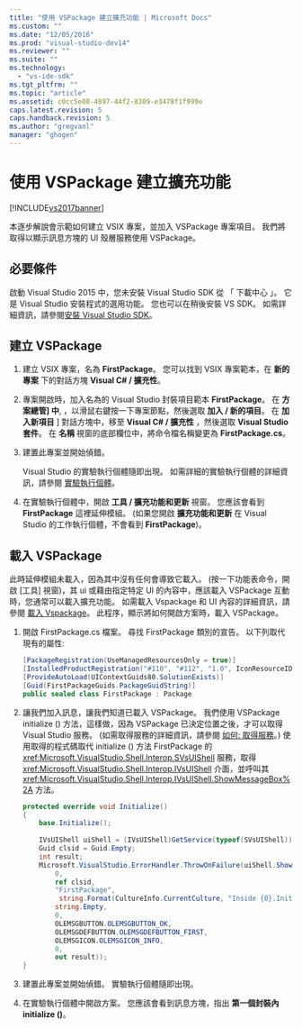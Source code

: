 ```yaml
---
title: "使用 VSPackage 建立擴充功能 | Microsoft Docs"
ms.custom: ""
ms.date: "12/05/2016"
ms.prod: "visual-studio-dev14"
ms.reviewer: ""
ms.suite: ""
ms.technology: 
  - "vs-ide-sdk"
ms.tgt_pltfrm: ""
ms.topic: "article"
ms.assetid: c0cc5e08-4897-44f2-8309-e3478f1f999e
caps.latest.revision: 5
caps.handback.revision: 5
ms.author: "gregvanl"
manager: "ghogen"
---
```

# 使用 VSPackage 建立擴充功能
[!INCLUDE[vs2017banner](../code-quality/includes/vs2017banner.md)]

本逐步解說會示範如何建立 VSIX 專案，並加入 VSPackage 專案項目。 我們將取得以顯示訊息方塊的 UI 殼層服務使用 VSPackage。  
  
## 必要條件  
 啟動 Visual Studio 2015 中，您未安裝 Visual Studio SDK 從 「 下載中心 」。 它是 Visual Studio 安裝程式的選用功能。 您也可以在稍後安裝 VS SDK。 如需詳細資訊，請參閱[安裝 Visual Studio SDK](../extensibility/installing-the-visual-studio-sdk.md)。  
  
## 建立 VSPackage  
  
1.  建立 VSIX 專案，名為 **FirstPackage**。 您可以找到 VSIX 專案範本，在 **新的專案** 下的對話方塊 **Visual C\# \/ 擴充性**。  
  
2.  專案開啟時，加入名為的 Visual Studio 封裝項目範本 **FirstPackage**。 在 **方案總管\] 中**, ，以滑鼠右鍵按一下專案節點，然後選取 **加入 \/ 新的項目**。 在 **加入新項目** \] 對話方塊中，移至 **Visual C\# \/ 擴充性** ，然後選取 **Visual Studio 套件**。 在 **名稱** 視窗的底部欄位中，將命令檔名稱變更為 **FirstPackage.cs**。  
  
3.  建置此專案並開始偵錯。  
  
     Visual Studio 的實驗執行個體隨即出現。 如需詳細的實驗執行個體的詳細資訊，請參閱 [實驗執行個體](../extensibility/the-experimental-instance.md)。  
  
4.  在實驗執行個體中，開啟 **工具 \/ 擴充功能和更新** 視窗。 您應該會看到 **FirstPackage** 這裡延伸模組。 \(如果您開啟 **擴充功能和更新** 在 Visual Studio 的工作執行個體，不會看到 **FirstPackage**\)。  
  
## 載入 VSPackage  
 此時延伸模組未載入，因為其中沒有任何會導致它載入。 \(按一下功能表命令，開啟 \[工具\] 視窗\)，其 ui 或藉由指定特定 UI 的內容中，應該載入 VSPackage 互動時，您通常可以載入擴充功能。 如需載入 Vspackage 和 UI 內容的詳細資訊，請參閱 [載入 Vspackage](../extensibility/loading-vspackages.md)。 此程序，顯示將如何開啟方案時，載入 VSPackage。  
  
1.  開啟 FirstPackage.cs 檔案。 尋找 FirstPackage 類別的宣告。 以下列取代現有的屬性:  
  
    ```c#  
    [PackageRegistration(UseManagedResourcesOnly = true)]  
    [InstalledProductRegistration("#110", "#112", "1.0", IconResourceID = 400)] // Info on this package for Help/About  
    [ProvideAutoLoad(UIContextGuids80.SolutionExists)]  
    [Guid(FirstPackageGuids.PackageGuidString)]  
    public sealed class FirstPackage : Package  
    ```  
  
2.  讓我們加入訊息，讓我們知道已載入 VSPackage。 我們使用 VSPackage initialize \(\) 方法，這樣做，因為 VSPackage 已決定位置之後，才可以取得 Visual Studio 服務。 \(如需取得服務的詳細資訊，請參閱 [如何: 取得服務](../Topic/How%20to:%20Get%20a%20Service.md)。\) 使用取得的程式碼取代 initialize \(\) 方法 FirstPackage 的 <xref:Microsoft.VisualStudio.Shell.Interop.SVsUIShell> 服務，取得 <xref:Microsoft.VisualStudio.Shell.Interop.IVsUIShell> 介面，並呼叫其 <xref:Microsoft.VisualStudio.Shell.Interop.IVsUIShell.ShowMessageBox%2A> 方法。  
  
    ```c#  
    protected override void Initialize()  
    {  
        base.Initialize();  
  
        IVsUIShell uiShell = (IVsUIShell)GetService(typeof(SVsUIShell));  
        Guid clsid = Guid.Empty;  
        int result;  
        Microsoft.VisualStudio.ErrorHandler.ThrowOnFailure(uiShell.ShowMessageBox(  
            0,  
            ref clsid,  
            "FirstPackage",  
             string.Format(CultureInfo.CurrentCulture, "Inside {0}.Initialize()", this.GetType().FullName),  
            string.Empty,  
            0,  
            OLEMSGBUTTON.OLEMSGBUTTON_OK,  
            OLEMSGDEFBUTTON.OLEMSGDEFBUTTON_FIRST,  
            OLEMSGICON.OLEMSGICON_INFO,  
            0,  
            out result));  
    }  
    ```  
  
3.  建置此專案並開始偵錯。 實驗執行個體隨即出現。  
  
4.  在實驗執行個體中開啟方案。 您應該會看到訊息方塊，指出 **第一個封裝內 initialize \(\)**。